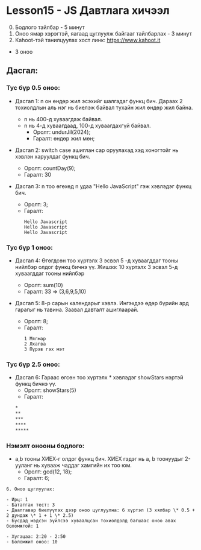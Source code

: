# Lesson15 - JS Давтлага хичээл

0. Бодлого тайлбар - 5 минут
1. Оноо ямар хэрэгтэй, яагаад цуглуулж байгааг тайлбарлах - 3 минут
2. Kahoot-тэй танилцуулах хост линк: https://www.kahoot.it 

- 3 оноо

## Дасгал: 
### Тус бүр 0.5 оноо:
- Дасгал 1: n он өндөр жил эсэхийг шалгадаг функц бич. Дараах 2 тохиолдлын аль нэг нь биелэж байвал тухайн жил өндөр жил байна.
    - n нь 400-д хуваагдаж байвал.
    - n нь 4-д хуваагдаад, 100-д хуваагдахгүй байвал.
        - Оролт: undurJil(2024);
        - Гаралт: өндөр жил мөн;

- Дасгал 2: switch case ашиглан сар оруулахад хэд хоногтойг нь хэвлэн харуулдаг функц бич.
    - Оролт: countDay(9);
    - Гаралт: 30
- Дасгал 3: n тоо өгөхөд n удаа "Hello JavaScript" гэж хэвлэдэг функц бич.
    - Оролт: 3;
    - Гаралт:
        ```
        Hello Javascript
        Hello Javascript
        Hello Javascript
        ``` 
### Тус бүр 1 оноо:
- Дасгал 4: Өгөгдсөн тоо хүртэлх 3 эсвэл 5 -д хуваагддаг тооны нийлбэр олдог функц бичнэ үү. Жишээ: 10 хүртэлх 3 эсвэл 5-д хуваагддаг тооны нийлбэр

    - Оролт: sum(10)
    - Гаралт: 33 => (3,6,9,5,10)
- Дасгал 5: 8-р сарын календарыг хэвлэ. Ингэхдээ өдөр бүрийн ард гарагыг нь тавина. Заавал давталт ашиглаарай.
    - Оролт: 8;
    - Гаралт:
        ```
        1 Мягмар
        2 Лхагва
        3 Пүрэв гэх мэт
        ```
### Тус бүр 2.5 оноо:
- Дасгал 6: Гараас өгсөн тоо хүртэлх \* хэвлэдэг showStars нэртэй функц бичнэ үү.
  - Оролт: showStars(5)
  - Гаралт:
  ```sh
  *
  **
  ***
  ****
  *****
  ```

### Нэмэлт онооны бодлого:
  - a,b тооны ХИЕХ-г олдог функц бич. ХИЕХ гэдэг нь a, b тоонуудыг 2-ууланг нь хувааж чаддаг хамгийн их тоо юм.
    - Оролт: gcd(12, 18);
    - Гаралт: 6;

```
6. Оноо цуглуулах:

- Ирц: 1
- Бататгах тест: 3
- Даалгавар биелүүлэх дээр оноо цуглуулна: 6 хүртэл (3 хялбар \* 0.5 + 2 дундаж \* 1 + 1 \* 2.5)
- Бусдад мэдсэн зүйлсээ хуваалцсан тохиолдолд багшаас оноо авах боломжтой: 1

- Хугацаа: 2:20 - 2:50
- Боломжит оноо: 10
```
